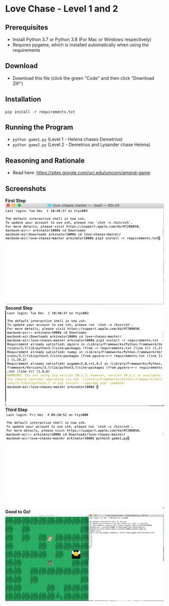# Love Chase - Level 1 and 2

## Prerequisites
- Install Python 3.7 or Python 3.8 (For Mac or Windows respectively)
- Requires pygame, which is installed automatically when using the requirements

## Download
- Download this file (click the green "Code" and then click "Download ZIP")

## Installation
`pip install -r requirements.txt`

## Running the Program
- `python game1.py` (Level 1 - Helena chases Demetrius)
- `python game2.py` (Level 2 - Demetrius and Lysander chase Helena)

## Reasoning and Rationale
- Read here: https://sites.google.com/uci.edu/unicorn/amsnd-game


## Screenshots
**First Step**
<img src = "screenshots/instruction1.png">
**Second Step**
<img src = "screenshots/instruction2.png">
**Third Step**
<img src = "screenshots/instruction3.png">
**Good to Go!**
<img src = "screenshots/output.png">
